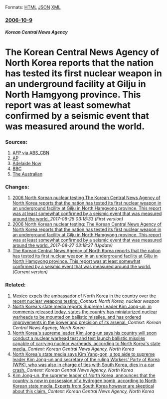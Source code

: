 
Formats: [HTML](/news/2006/10/9/the-korean-central-news-agency-of-north-korea-reports-that-the-nation-has-tested-its-first-nuclear-weapon-in-an-underground-facility-at-gil.html)  [JSON](/news/2006/10/9/the-korean-central-news-agency-of-north-korea-reports-that-the-nation-has-tested-its-first-nuclear-weapon-in-an-underground-facility-at-gil.json)  [XML](/news/2006/10/9/the-korean-central-news-agency-of-north-korea-reports-that-the-nation-has-tested-its-first-nuclear-weapon-in-an-underground-facility-at-gil.xml)  

### [2006-10-9](/news/2006/10/9/index.md)

##### Korean Central News Agency
#  The Korean Central News Agency of North Korea reports that the nation has tested its first nuclear weapon in an underground facility at Gilju in North Hamgyong province. This report was at least somewhat confirmed by a seismic event that was measured around the world. 




### Sources:

1. [AFP via ABS_CBN](http://www.abs-cbnnews.com/storypage.aspx?StoryId=52607)
2. [AP](http://www.cnn.com/2006/WORLD/asiapcf/10/08/korea.nuclear.test.ap/index.html)
3. [Adelaide Now](http://www.news.com.au/adelaidenow/story/0,22606,20548728-5006301,00.html)
4. [BBC](http://news.bbc.co.uk/1/hi/world/asia-pacific/6034873.stm)
5. [The Australian](http://www.theaustralian.news.com.au/story/0,20867,20549542-23109,00.html)

### Changes:

1. [ 2006 North Korean nuclear testing The Korean Central News Agency of North Korea reports that the nation has tested its first nuclear weapon in an underground facility at Gilju in North Hamgyong province. This report was at least somewhat confirmed by a seismic event that was measured around the world. ](/news/2006/10/9/2006-north-korean-nuclear-testingp-the-korean-central-news-agency-of-north-korea-reports-that-the-nation-has-tested-its-first-nuclear-weapo.md) _2017-08-25 03:18:33 (First version)_
2. [ 2006 North Korean nuclear testing: The Korean Central News Agency of North Korea reports that the nation has tested its first nuclear weapon in an underground facility at Gilju in North Hamgyong province. This report was at least somewhat confirmed by a seismic event that was measured around the world. ](/news/2006/10/9/2006-north-korean-nuclear-testing-the-korean-central-news-agency-of-north-korea-reports-that-the-nation-has-tested-its-first-nuclear-weapo.md) _2017-08-27 03:18:27 (Update)_
2. [ The Korean Central News Agency of North Korea reports that the nation has tested its first nuclear weapon in an underground facility at Gilju in North Hamgyong province. This report was at least somewhat confirmed by a seismic event that was measured around the world. ](/news/2006/10/9/the-korean-central-news-agency-of-north-korea-reports-that-the-nation-has-tested-its-first-nuclear-weapon-in-an-underground-facility-at-gil.md) _(Current version)_

### Related:

1. [Mexico expels the ambassador of North Korea in the country over the recent nuclear weapons testing. ](/news/2017/09/7/mexico-expels-the-ambassador-of-north-korea-in-the-country-over-the-recent-nuclear-weapons-testing.md) _Context: North Korea, nuclear weapon_
2. [North Korea's state media reports Supreme Leader Kim Jong-un, in comments released today, states the country has miniaturized nuclear warheads to be mounted on ballistic missiles, and has ordered improvements in the power and precision of its arsenal. ](/news/2016/03/9/north-korea-s-state-media-reports-supreme-leader-kim-jong-un-in-comments-released-today-states-the-country-has-miniaturized-nuclear-warhea.md) _Context: Korean Central News Agency, North Korea_
3. [North Korea's supreme leader Kim Jong-un says his country will soon conduct a nuclear warhead test and test launch ballistic missiles capable of carrying nuclear warheads, according to North Korea's state media. ](/news/2016/03/14/north-korea-s-supreme-leader-kim-jong-un-says-his-country-will-soon-conduct-a-nuclear-warhead-test-and-test-launch-ballistic-missiles-capabl.md) _Context: Korean Central News Agency, North Korea_
4. [North Korea's state media says Kim Yang-gon, a top aide to supreme leader Kim Jong-un and secretary of the ruling Workers' Party of Korea (WPK), who was also in charge of ties with South Korea, dies in a car crash. ](/news/2015/12/29/north-korea-s-state-media-says-kim-yang-gon-a-top-aide-to-supreme-leader-kim-jong-un-and-secretary-of-the-ruling-workers-party-of-korea-w.md) _Context: Korean Central News Agency, North Korea_
5. [Kim Jong-un, the supreme leader of North Korea, announces that the country is now in possession of a hydrogen bomb, according to North Korean state media. Experts from South Korea however are skeptical about this claim. ](/news/2015/12/10/kim-jong-un-the-supreme-leader-of-north-korea-announces-that-the-country-is-now-in-possession-of-a-hydrogen-bomb-according-to-north-korea.md) _Context: Korean Central News Agency, North Korea_
